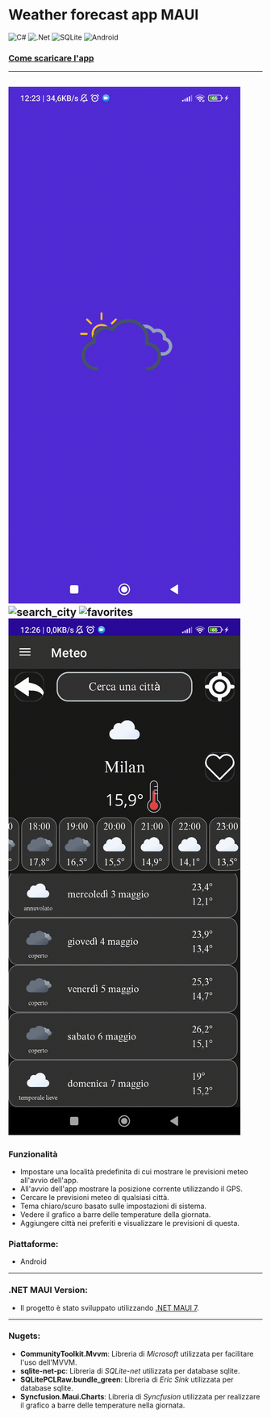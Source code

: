 # Weather forecast app MAUI

![C#](https://img.shields.io/badge/c%23-%23239120.svg?style=for-the-badge&logo=c-sharp&logoColor=white)
![.Net](https://img.shields.io/badge/.NET-5C2D91?style=for-the-badge&logo=.net&logoColor=white)
![SQLite](https://img.shields.io/badge/sqlite-%2307405e.svg?style=for-the-badge&logo=sqlite&logoColor=white)
![Android](https://img.shields.io/badge/Android-3DDC84?style=for-the-badge&logo=android&logoColor=white)

### [Come scaricare l'app](https://github.com/GiorgioCitterio/WeatherForecastAppMAUI/wiki)

---

![app_start](gifs/app_start.gif)
![search_city](gifs/search_city.gif)
![favorites](gifs/favourites.gif)
![settings](gifs/settings.gif)
---

### Funzionalità
- Impostare una località predefinita di cui mostrare le previsioni meteo all'avvio dell'app.
- All'avvio dell'app mostrare la posizione corrente utilizzando il GPS.
- Cercare le previsioni meteo di qualsiasi città.
- Tema chiaro/scuro basato sulle impostazioni di sistema.
- Vedere il grafico a barre delle temperature della giornata.
- Aggiungere città nei preferiti e visualizzare le previsioni di questa.

### Piattaforme:
- Android
---
### .NET MAUI Version:
- Il progetto è stato sviluppato utilizzando [.NET MAUI 7](https://learn.microsoft.com/en-us/dotnet/maui/whats-new/dotnet-7?view=net-maui-7.0).
---
### Nugets:
- **CommunityToolkit.Mvvm**: Libreria di *Microsoft* utilizzata per facilitare l'uso dell'MVVM.
- **sqlite-net-pc**: Libreria di *SQLite-net* utilizzata per database sqlite.
- **SQLitePCLRaw.bundle_green**: Libreria di *Eric Sink* utilizzata per database sqlite.
- **Syncfusion.Maui.Charts**: Libreria di *Syncfusion* utilizzata per realizzare il grafico a barre delle temperature nella giornata.
